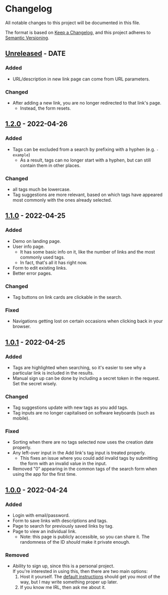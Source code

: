 # Changelog

All notable changes to this project will be documented in this file.

The format is based on [Keep a Changelog](https://keepachangelog.com/en/1.0.0/),
and this project adheres to [Semantic Versioning](https://semver.org/spec/v2.0.0.html).

<!-- ### Added -->
<!-- ### Changed -->
<!-- ### Deprecated -->
<!-- ### Removed -->
<!-- ### Fixed -->
<!-- ### Security -->

## [Unreleased](https://github.com/s-thom/linkdrop/compare/v1.1.0...HEAD) - DATE

### Added

- URL/description in new link page can come from URL parameters.

### Changed

- After adding a new link, you are no longer redirected to that link's page.
  - Instead, the form resets.

## [1.2.0](https://github.com/s-thom/linkdrop/compare/v1.2.0...HEAD) - 2022-04-26

### Added

- Tags can be excluded from a search by prefixing with a hyphen (e.g. `-example`)
  - As a result, tags can no longer start with a hyphen, but can still contain them in other places.

### Changed

- all tags much be lowercase.
- Tag suggestions are more relevant, based on which tags have appeared most commonly with the ones already selected.

## [1.1.0](https://github.com/s-thom/linkdrop/compare/v1.0.1...v1.1.0) - 2022-04-25

### Added

- Demo on landing page.
- User info page.
  - It has some basic info on it, like the number of links and the most commonly used tags.
  - In fact, that's all it has right now.
- Form to edit existing links.
- Better error pages.

### Changed

- Tag buttons on link cards are clickable in the search.

### Fixed

- Navigations getting lost on certain occasions when clicking back in your browser.

## [1.0.1](https://github.com/s-thom/linkdrop/compare/v1.0.0...v1.0.1) - 2022-04-25

### Added

- Tags are highlighted when searching, so it's easier to see why a particular link is included in the results.
- Manual sign up can be done by including a secret token in the request. Set the secret wisely.

### Changed

- Tag suggestions update with new tags as you add tags.
- Tag inputs are no longer capitalised on software keyboards (such as mobile).

### Fixed

- Sorting when there are no tags selected now uses the creation date properly.
- Any left-over input in the Add link's tag input is treated properly.
  - This fixes an issue where you could add invalid tags by submitting the form with an invalid value in the input.
- Removed "0" appearing in the common tags of the search form when using the app for the first time.

## [1.0.0](https://github.com/s-thom/linkdrop/releases/tag/v1.0.0) - 2022-04-24

### Added

- Login with email/password.
- Form to save links with descriptions and tags.
- Page to search for previously saved links by tag.
- Page to view an individual link.
  - Note: this page is publicly accessible, so you can share it. The randomness of the ID _should_ make it private enough.

### Removed

- Ability to sign up, since this is a personal project.  
  If you're interested in using this, then there are two main options:
  1. Host it yourself. The [default instructions](https://github.com/remix-run/blues-stack#deployment) should get you most of the way, but I may write something proper up later.
  2. If you know me IRL, then ask me about it.
